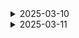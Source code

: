 <details>
<summary>2025-03-10</summary>

# 📄 오늘의 기획

## 📝 AI 파인튜닝 모델 로직 전체 수정

### 🔹 비교하기

1. **모델 비교**
2. **영상 시간 비교**
   - 영상 이어붙이기 vs 영상 개별 저장 (2개~3개 저장)

### 🔹 모델 선정을 위한 테스트

#### ✅ 모델 테스트

| 모델   | SVD Large                                                                     | AnimateDiff v3                                | Zeroscope                                              | VideoCrafter2                       |
| ------ | ----------------------------------------------------------------------------- | --------------------------------------------- | ------------------------------------------------------ | ----------------------------------- |
| 해상도 | 정사각형(1:1) (가로로 긴 해상도도 설정 가능, BUT 정사각형에 최적화) ⇒ 512×512 | 다양 (가로로 긴 해상도도 설정 가능) ⇒ 768×384 | 정사각형 (가로로 긴 해상도도 설정 가능, BUT 왜곡 가능) | 다양 (가로로 긴 해상도도 잘 처리함) |
| 사이트 | [Stability AI](https://stability.ai/stable-video)                             |                                               | [Zeroscope](https://zeroscope.replicate.dev/)          |                                     |

---

### 🔹 학습 구조 테스트

#### ✅ 방법 1: 카테고리별 학습

- **학습 순서**

  1. 꿈 분류 (중분류 예시: 지상동물)
     - 참고 데이터: [아시아경제 사주·운세](https://www.asiae.co.kr/fortune/dream.htm)
  2. 꿈 분류별 데이터 수집 (배경, 분위기 등)
  3. 학습 진행

- **AI 처리 순서**
  - 꿈 텍스트 → 키워드 추출을 기반으로 프롬프트 생성 (+ 한국어 → 영어 번역 필요 시) → 추출한 키워드 기반 영상 선택 → 키워드 부적절성 검사 → 비디오 생성

---

#### ✅ 방법 2: 감정별 학습

- **학습 순서**

  1. 감정 분석
  2. 감정별 모델 선택 (감정별 학습시킨 영상을 토대로 영상 생성)

- **AI 처리 순서**
  - 꿈 텍스트 → 감정 분석 → 감정별 영상 모델 선택 → 2개 세그먼트로 분할 (요약 X) → 각 세그먼트 별 주요 키워드 추출 (프롬프트 생성) → 키워드 부적절성 검사 → 세그먼트 별 비디오 생성

---

### 🔹 고려사항

- **부적절한 언어 포함 (폭력, 19금 단어 - 살해, 성적 관련 단어 등)**
  - 영상 정책에 어긋나는 경우 "생성이 불가하다"는 메시지 출력
  - 해당 키워드가 포함되면 즉시 OUT! (일기 생성만 가능)

---

### 🔹 파인튜닝 목적

- **일관된 그림체/스타일로 영상 생성**

---

### 🔹 테스트 환경 설정

#### ✅ **RunPod 사용 이유**

- **GPU 선택 가능성**:
  - RunPod에서는 필요한 VRAM을 가진 GPU 선택 가능 (예: RTX 3090/4090, A5000/A6000)
  - SVD Large 같은 무거운 모델은 24GB 이상의 VRAM 필요
- **세션 안정성**:
  - 여러 모델을 순차적으로 테스트하고 학습시키려면 안정적인 세션 필요
  - RunPod은 Colab Pro보다 세션 안정성이 높음
- **비용 효율성**:
  - 정확한 테스트 기간만큼만 비용 지불 가능
  - 사용하지 않을 때는 비용이 발생하지 않음
- **리소스 일관성**:
  - Colab Pro는 매번 다른 GPU가 할당될 가능성이 있음 → 테스트 결과 일관성 저하
  - RunPod은 동일한 사양의 GPU 유지 가능 → 모델 간 공정한 비교 가능

---

### 🔹 학습이 잘 되었는지 확인

- 특정 감정 또는 카테고리를 학습시킨 후,
  1. 원래 학습시킨 감정/카테고리의 내용을 입력했을 때 첫 번째 모델이 올바르게 작동하는지 확인
  2. 다른 감정/카테고리의 입력이 들어왔을 때도 정상적으로 작동하는지 확인

---

### 🔹 프롬프트를 정제해야 하는 이유

- **키워드 추출**

  - 귀중한 도자기, 회장, 배달, 빈 집, 두고 감, 가짜로 오해됨, CCTV 영상, 가까운 친구들, 배신, 회장의 분노, 처벌, 절망적인 울음, 강렬한 감정

- **요약**
  - 회장님에게 귀중한 도자기를 전달하려 했지만, 가품으로 오해받는 상황 발생.
  - CCTV를 통해 범인이 가까운 친구들임이 밝혀지고, 회장님의 분노로 인해 위기 발생.
  - 나는 친구들을 살려달라고 울며 간청하는 절망적인 상황에서 꿈에서 깨어남.

### 🔹 프롬프트를 정제해야 하는 이유

- **키워드 추출 vs 요약**

  - 요약된 문장은 이야기의 흐름을 이해하는 데 도움이 되지만, AI가 영상화할 때 중요한 요소들이 사라질 수 있음.
  - 반면, 키워드 추출 방식은 핵심적인 장면과 감정을 유지하며, 영상의 주요 요소(장소, 인물, 감정 등)를 더 효과적으로 반영할 수 있음.
  - 예를 들어, *"절망적인 울음"*이나 _"CCTV 영상"_ 같은 키워드는 특정한 영상 장면을 떠올리게 하지만, 요약된 문장에서는 이러한 요소가 사라져 있음.

- **결론**
  - 영상 생성 AI 모델이 보다 생생하고 의미 있는 장면을 만들기 위해서는, 이야기의 단순 요약보다 키워드 추출 방식을 활용하는 것이 더 효과적임.

</details>

<details>
<summary>2025-03-11</summary>

# 📌 오늘의 작업

## 📝 꿈 기록 서비스 기능명세서 수정 및 확정

- 기능 추가/수정 및 최종 확정
- 주요 변경 사항 정리

## 📌 WBS 업데이트

### 🔹 프론트엔드 WBS

- 작업 항목 확정 및 기능별 담당자 분배

### 🔹 AI WBS

- AI 관련 작업 일정 조정 및 세부 항목 수정

## 📑 기타 정리 및 문서화

- 최신 WBS 반영
- 기능명세서 및 작업 일정 업데이트

</details>
